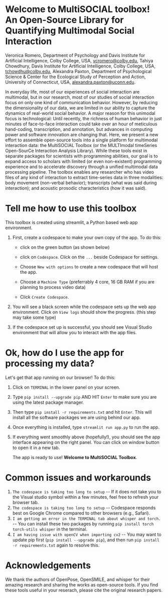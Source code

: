 # Welcome to MultiSOCIAL toolbox! An Open-Source Library for Quantifying Multimodal Social Interaction

Veronica Romero, Department of Psychology and Davis Institute for Artificial Intelligence,  Colby College, USA, vcromero@colby.edu, Tahiya Chowdhury, Davis Institute for Artificial Intelligence,  Colby College, USA, tchowdhu@colby.edu, Alexandra Paxton, Department of Psychological Science & Center for the Ecological Study of Perception and Action,  University of Connecticut, USA, alexandra.paxton@uconn.edu.

In everyday life, most of our experiences of social interaction are multimodal, but in our research, most of our studies of social interaction focus on only one kind of communication behavior. However, by reducing the dimensionality of our data, we are limited in our ability to capture the dynamics of real-world social behavior. A major reason for this unimodal focus is technological: Until recently, the richness of human behavior in just minutes of face-to-face interaction could take over an hour of meticulous hand-coding, transcription, and annotation, but advances in computing power and software innovation are changing that. Here, we present a new effort to assemble open-source tools into a single platform for multimodal interaction data: the MultiSOCIAL Toolbox (or the MULTImodal timeSeries Open-SourCe Interaction Analysis Library). While these tools exist in separate packages for scientists with programming abilities, our goal is to expand access to scholars with limited (or even non-existent) programming experience and to accelerate discovery through a unified multimodal data processing pipeline. The toolbox enables any researcher who has video files of any kind of interaction to extract time-series data in three modalities: body movement (non-verbal behavior); transcripts (what was said during interaction); and acoustic prosodic characteristics (how it was said).


# Tell me how to use this toolbox

This toolbox is created using streamlit, a Python based web app environment.

1. First, create a codespace to make your own copy of the app. To do this:
   - click on the green button (as shown below)
  
   - click on `Codespace`. Click on the `...` beside Codespace for settings.
   - Choose `New with options` to create a new codespace that will host the app.
   - Choose a `Machine Type` (preferrably 4 core, 16 GB RAM if you are planning to process video data)
   - Click `Create Codespace`.

2. You will see a black screen while the codespace sets up the web app environment. Click on `View logs` should show the progress. (this step may take some type)
  
3. If the codespace set up is successful, you should see Visual Studio environment that will allow you to interact with the app files.

# Ok, how do I use the app for processing my data?

Let's get that app running on our browser! To do this:

1. Click on `TERMINAL` in the lower panel on your screen.
2. Type `pip install --upgrade pip` AND HIT `Enter` to make sure you are using the latest package manager.
3. Then type `pip install -r requirements.txt` and hit `Enter`. This will install all the software packages we are using behind our app.
4. Once everything is installed, type `streamlit run app.py` to run the app.
5. If everything went smoothly above (hopefully!), you should see the app interface appearing on the right panel. You can click on window button to open it in a new tab.

   The app is ready to use! **Welcome to MultiSOCIAL Toolbox**. 

# Common issues and workarounds

1. `The codespace is taking too long to setup` -- If it does not take you to the Visual studio symbol within a few minutes, feel free to refresh your browser tab.
2. `The codespace is taking too long to setup` -- Codespace responds best on Google Chrome compared to other browsers (e.g., Safari).
3. `I am getting an error in the TERMINAL tab about whisper and torch.` -- You can install these two packages by running `pip install torch torch-utils whisper` in the terminal.
4. `I am having issue with openCV when importing cv2` -- You may want to update pip first (`pip install --upgrade pip`), and then run `pip install -r requirements.txt` again to resolve this.

# Acknowledgements
We thank the authors of OpenPose, OpenSMILE, and whisper for their amazing research and sharing the works as open-source tools. If you find these tools useful in your reserach, please cite the original research papers.




